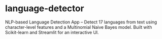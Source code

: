 # language-detector
NLP-based Language Detection App – Detect 17 languages from text using character-level features and a Multinomial Naive Bayes model. Built with Scikit-learn and Streamlit for an interactive UI.
